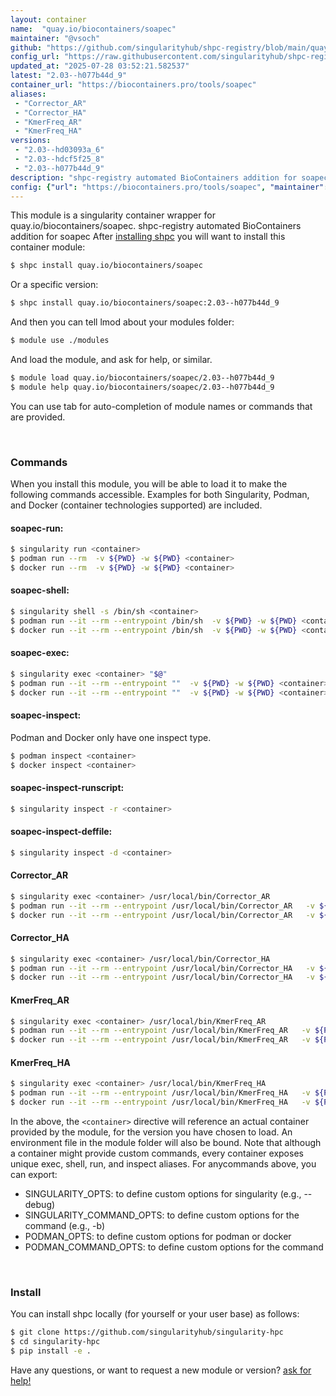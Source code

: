 ```yaml
---
layout: container
name:  "quay.io/biocontainers/soapec"
maintainer: "@vsoch"
github: "https://github.com/singularityhub/shpc-registry/blob/main/quay.io/biocontainers/soapec/container.yaml"
config_url: "https://raw.githubusercontent.com/singularityhub/shpc-registry/main/quay.io/biocontainers/soapec/container.yaml"
updated_at: "2025-07-28 03:52:21.582537"
latest: "2.03--h077b44d_9"
container_url: "https://biocontainers.pro/tools/soapec"
aliases:
 - "Corrector_AR"
 - "Corrector_HA"
 - "KmerFreq_AR"
 - "KmerFreq_HA"
versions:
 - "2.03--hd03093a_6"
 - "2.03--hdcf5f25_8"
 - "2.03--h077b44d_9"
description: "shpc-registry automated BioContainers addition for soapec"
config: {"url": "https://biocontainers.pro/tools/soapec", "maintainer": "@vsoch", "description": "shpc-registry automated BioContainers addition for soapec", "latest": {"2.03--h077b44d_9": "sha256:3075960f34a6ab129ca332f0b7f807ad396ec1c65eed484ca1948ee887b25f52"}, "tags": {"2.03--hd03093a_6": "sha256:b7d7a98d8d124e7aa81a6090b1bdd690dfcd97c77af989622c3abe37542e9ad6", "2.03--hdcf5f25_8": "sha256:86ece8e8d978baba633b36314e24a9e890059815225e7d1a6b3f8439a240ca08", "2.03--h077b44d_9": "sha256:3075960f34a6ab129ca332f0b7f807ad396ec1c65eed484ca1948ee887b25f52"}, "docker": "quay.io/biocontainers/soapec", "aliases": {"Corrector_AR": "/usr/local/bin/Corrector_AR", "Corrector_HA": "/usr/local/bin/Corrector_HA", "KmerFreq_AR": "/usr/local/bin/KmerFreq_AR", "KmerFreq_HA": "/usr/local/bin/KmerFreq_HA"}}
---
```


This module is a singularity container wrapper for quay.io/biocontainers/soapec.
shpc-registry automated BioContainers addition for soapec
After [installing shpc](#install) you will want to install this container module:


```bash
$ shpc install quay.io/biocontainers/soapec
```

Or a specific version:

```bash
$ shpc install quay.io/biocontainers/soapec:2.03--h077b44d_9
```

And then you can tell lmod about your modules folder:

```bash
$ module use ./modules
```

And load the module, and ask for help, or similar.

```bash
$ module load quay.io/biocontainers/soapec/2.03--h077b44d_9
$ module help quay.io/biocontainers/soapec/2.03--h077b44d_9
```

You can use tab for auto-completion of module names or commands that are provided.

<br>

### Commands

When you install this module, you will be able to load it to make the following commands accessible.
Examples for both Singularity, Podman, and Docker (container technologies supported) are included.

#### soapec-run:

```bash
$ singularity run <container>
$ podman run --rm  -v ${PWD} -w ${PWD} <container>
$ docker run --rm  -v ${PWD} -w ${PWD} <container>
```

#### soapec-shell:

```bash
$ singularity shell -s /bin/sh <container>
$ podman run --it --rm --entrypoint /bin/sh  -v ${PWD} -w ${PWD} <container>
$ docker run --it --rm --entrypoint /bin/sh  -v ${PWD} -w ${PWD} <container>
```

#### soapec-exec:

```bash
$ singularity exec <container> "$@"
$ podman run --it --rm --entrypoint ""  -v ${PWD} -w ${PWD} <container> "$@"
$ docker run --it --rm --entrypoint ""  -v ${PWD} -w ${PWD} <container> "$@"
```

#### soapec-inspect:

Podman and Docker only have one inspect type.

```bash
$ podman inspect <container>
$ docker inspect <container>
```

#### soapec-inspect-runscript:

```bash
$ singularity inspect -r <container>
```

#### soapec-inspect-deffile:

```bash
$ singularity inspect -d <container>
```


#### Corrector_AR

```bash
$ singularity exec <container> /usr/local/bin/Corrector_AR
$ podman run --it --rm --entrypoint /usr/local/bin/Corrector_AR   -v ${PWD} -w ${PWD} <container> -c " $@"
$ docker run --it --rm --entrypoint /usr/local/bin/Corrector_AR   -v ${PWD} -w ${PWD} <container> -c " $@"
```


#### Corrector_HA

```bash
$ singularity exec <container> /usr/local/bin/Corrector_HA
$ podman run --it --rm --entrypoint /usr/local/bin/Corrector_HA   -v ${PWD} -w ${PWD} <container> -c " $@"
$ docker run --it --rm --entrypoint /usr/local/bin/Corrector_HA   -v ${PWD} -w ${PWD} <container> -c " $@"
```


#### KmerFreq_AR

```bash
$ singularity exec <container> /usr/local/bin/KmerFreq_AR
$ podman run --it --rm --entrypoint /usr/local/bin/KmerFreq_AR   -v ${PWD} -w ${PWD} <container> -c " $@"
$ docker run --it --rm --entrypoint /usr/local/bin/KmerFreq_AR   -v ${PWD} -w ${PWD} <container> -c " $@"
```


#### KmerFreq_HA

```bash
$ singularity exec <container> /usr/local/bin/KmerFreq_HA
$ podman run --it --rm --entrypoint /usr/local/bin/KmerFreq_HA   -v ${PWD} -w ${PWD} <container> -c " $@"
$ docker run --it --rm --entrypoint /usr/local/bin/KmerFreq_HA   -v ${PWD} -w ${PWD} <container> -c " $@"
```



In the above, the `<container>` directive will reference an actual container provided
by the module, for the version you have chosen to load. An environment file in the
module folder will also be bound. Note that although a container
might provide custom commands, every container exposes unique exec, shell, run, and
inspect aliases. For anycommands above, you can export:

 - SINGULARITY_OPTS: to define custom options for singularity (e.g., --debug)
 - SINGULARITY_COMMAND_OPTS: to define custom options for the command (e.g., -b)
 - PODMAN_OPTS: to define custom options for podman or docker
 - PODMAN_COMMAND_OPTS: to define custom options for the command

<br>

### Install

You can install shpc locally (for yourself or your user base) as follows:

```bash
$ git clone https://github.com/singularityhub/singularity-hpc
$ cd singularity-hpc
$ pip install -e .
```

Have any questions, or want to request a new module or version? [ask for help!](https://github.com/singularityhub/singularity-hpc/issues)